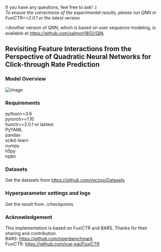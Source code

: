 If you have any questions, feel free to ask!  :)  
*To ensure the correctness of the experimental results, please run QNN in FuxiCTR==2.0.1 or the latest version.*

🔥Another version of QNN, which is based on user sequence modeling, is available at https://github.com/salmon1802/QIN.

## Revisiting Feature Interactions from the Perspective of Quadratic Neural Networks for Click-through Rate Prediction

### Model Overview
![image](https://github.com/user-attachments/assets/0dfa50ce-db90-4abc-8e54-d7639f649545)

### Requirements
python>=3.6  
pytorch>=1.10  
fuxictr==2.0.1 or lastest  
PyYAML  
pandas  
scikit-learn  
numpy  
h5py  
tqdm  

### Datasets
Get the datasets from https://github.com/reczoo/Datasets

### Hyperparameter settings and logs
Get the result from ./checkpoints

### Acknowledgement
This implementation is based on FuxiCTR and BARS. Thanks for their sharing and contribution.  
BARS: https://github.com/openbenchmark  
FuxiCTR: https://github.com/xue-pai/FuxiCTR

